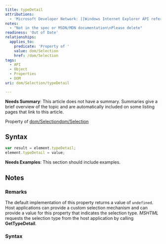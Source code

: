 ```yaml
---
title: typeDetail
attributions:
  - 'Microsoft Developer Network: [[Windows Internet Explorer API reference](http://msdn.microsoft.com/en-us/library/ie/hh828809%28v=vs.85%29.aspx) Article]'
notes:
  - "Not in the spec or MSDN/MDN documentation\nPlease delete"
readiness: 'Out of Date'
relationships:
  applies_to:
    predicate: 'Property of '
    value: dom/Selection
    href: /dom/Selection
tags:
  - API
  - Object
  - Properties
  - DOM
uri: dom/Selection/typeDetail

---
```

**Needs Summary**: This article does not have a summary. Summaries give a brief overview of the topic and are automatically included on some listing pages that link to this article.

Property of [dom/Selection](/dom/Selection)[dom/Selection](/dom/Selection)

## Syntax

``` js
var result = element.typeDetail;
element.typeDetail = value;
```

**Needs Examples**: This section should include examples.

## Notes

### Remarks

The default implementation of this property returns a value of `undefined`. Host applications can provide a custom selection mechanism and can provide a value for this property that indicates the selection type. *MSHTML* requests the selection type from the host application by calling **GetTypeDetail**.

### Syntax
